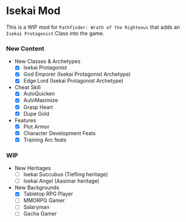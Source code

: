 # Isekai Mod
This is a WIP mod for `Pathfinder: Wrath of the Righteous` that adds an `Isekai Protagonist` Class into the game.

### New Content
- New Classes & Archetypes
	- [x] Isekai Protagonist
	- [x] God Emporer (Isekai Protagonist Archetype)
	- [x] Edge Lord (Isekai Protagonist Archetype)
- Cheat Skill
	- [x] AutoQuicken
	- [x] AutoMaximize
	- [x] Grasp Heart
	- [x] Dupe Gold
- Features
	- [x] Plot Armor
	- [x] Character Development Feats
	- [x] Training Arc feats
### WIP
- New Heritages
	- [ ] Isekai Succubus (Tiefling heritage)
	- [ ] Isekai Angel (Aasimar heritage)
- New Backgrounds
	- [x] Tabletop RPG Player
	- [ ] MMORPG Gamer
	- [ ] Salaryman
	- [ ] Gacha Gamer